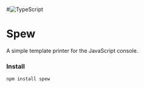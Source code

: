 #![TypeScript](https://img.shields.io/badge/typescript-%23007ACC.svg?style=for-the-badge&logo=typescript&logoColor=white)

# Spew

A simple template printer for the JavaScript console.

### Install

```
npm install spew
```

